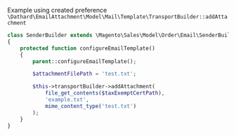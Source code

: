 Example using created preference `\Dathard\EmailAttachment\Model\Mail\Template\TransportBuilder::addAttachment`


````php
class SenderBuilder extends \Magento\Sales\Model\Order\Email\SenderBuilder
{
    protected function configureEmailTemplate()
    {
        parent::configureEmailTemplate();

        $attachmentFilePath = 'test.txt';

        $this->transportBuilder->addAttachment(
            file_get_contents($taxExemptCertPath),
            'example.txt',
            mime_content_type('test.txt')
        );
    }
}
````
